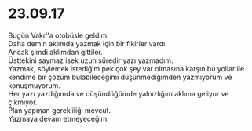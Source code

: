 # 23.09.17 

Bugün Vakıf'a otobüsle geldim.  
Daha demin aklımda yazmak için bir fikirler vardı.  
Ancak şimdi aklımdan gittiler.  
Üsttekini saymaz isek uzun süredir yazı yazmadım.  
Yazmak, söylemek istediğim pek çok şey var olmasına karşın
bu yollar ile kendime bir çözüm bulabileceğimi düşünmediğimden
yazmıyorum ve konuşmuyorum.  
Her yazı yazdığımda ve düşündüğümde yalnızlığım aklıma geliyor ve
çıkmıyor.  
Plan yapman gerekliliği mevcut.  
Yazmaya devam etmeyeceğim.  

